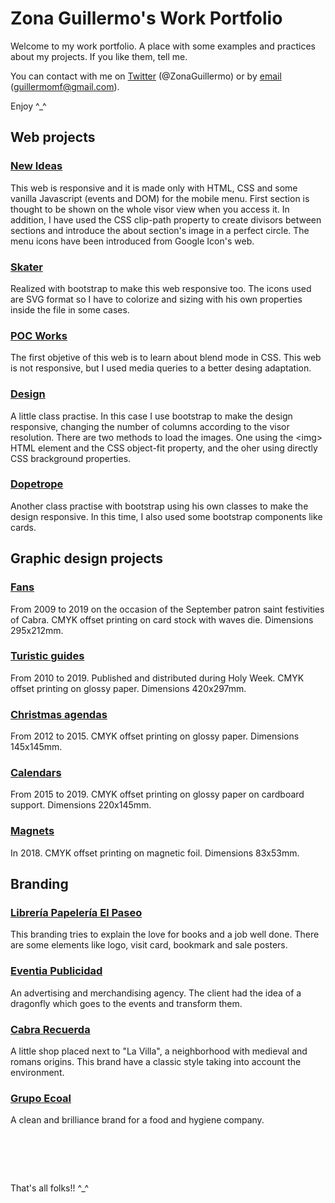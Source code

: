 # Zona Guillermo's Work Portfolio

Welcome to my work portfolio. A place with some examples and practices about my projects. If you like them, tell me.

You can contact with me on [Twitter](@ZonaGuillermo) (@ZonaGuillermo) or by [email](mailto:guillermomf2001@gmail.com) (guillermomf@gmail.com).

Enjoy ^_^



## Web projects

### [New Ideas](./works/web-new-ideas/)
This web is responsive and it is made only with HTML, CSS and some vanilla Javascript (events and DOM) for the mobile menu. First section is thought to be shown on the whole visor view when you access it. In addition, I have used the CSS clip-path property to create divisors between sections and introduce the about section's image in a perfect circle. The menu icons have been introduced from Google Icon's web. 

### [Skater](./works/web-skater/)
Realized with bootstrap to make this web responsive too. The icons used are SVG format so I have to colorize and sizing with his own properties inside the file in some cases.

### [POC Works](./works/web-poc-works/)
The first objetive of this web is to learn about blend mode in CSS. This web is not responsive, but I used media queries to a better desing adaptation.

### [Design](./works/web-design/)
A little class practise. In this case I use bootstrap to make the design responsive, changing the number of columns according to the visor resolution. There are two methods to load the images. One using the \<img\> HTML element and the CSS object-fit property, and the oher using directly CSS brackground properties.

### [Dopetrope](./works/web-dopetrope/)
Another class practise with bootstrap using his own classes to make the design responsive. In this time, I also used some bootstrap components like cards.



## Graphic design projects

### [Fans](./works/dg-abanicos-feria/abanicos-feria-2015.pdf)
From 2009 to 2019 on the occasion of the September patron saint festivities of Cabra. CMYK offset printing on card stock with waves die. Dimensions 295x212mm.

### [Turistic guides](./works/dg-guia-turistica/guia-turistica-2016.pdf)
From 2010 to 2019. Published and distributed during Holy Week. CMYK offset printing on glossy paper. Dimensions 420x297mm.

### [Christmas agendas](./works/dg-agenda-navidad/agenda-navidad-2014.pdf)
From 2012 to 2015. CMYK offset printing on glossy paper. Dimensions 145x145mm.

### [Calendars](./works/dg-calendario/calendario-2017.pdf)
From 2015 to 2019. CMYK offset printing on glossy paper on cardboard support. Dimensions 220x145mm.

### [Magnets](./works/dg-imanes/imanes-cabra-2018.pdf)
In 2018. CMYK offset printing on magnetic foil. Dimensions 83x53mm.



## Branding

### [Librería Papelería El Paseo](./works/dg-ic-el-paseo/ic-el-paseo.pdf)
This branding tries to explain the love for books and a job well done. There are some elements like logo, visit card, bookmark and sale posters.

### [Eventia Publicidad](./works/dg-ic-eventia/ic-eventia.pdf)
An advertising and merchandising agency. The client had the idea of a dragonfly which goes to the events and transform them.

### [Cabra Recuerda](./works/dg-ic-cabra-recuerda/ic-cabra-recuerda.pdf)
A little shop placed next to "La Villa", a neighborhood with medieval and romans origins. This brand have a classic style taking into account the environment.

### [Grupo Ecoal](./works/dg-ic-grupo-ecoal/ic-grupo-ecoal.pdf)
A clean and brilliance brand for a food and hygiene company.


#    
That's all folks!! ^_^
